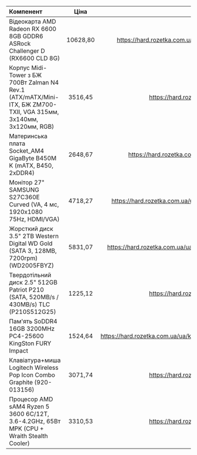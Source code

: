 | Компенент         | Ціна    | Посилання        |  Фото |
|:-------------- |:-----------:| ---------------:|  ---------------:|
| Відеокарта AMD Radeon RX 6600  8GB GDDR6  ASRock Challenger D  (RX6600 CLD 8G)	|	10628,80 |https://hard.rozetka.com.ua/ua/asrock-rx6600-cld-8g/p327408241/| ![alt](https://content.rozetka.com.ua/goods/images/big/238358986.jpg) |
| Корпус Midi-Tower з БЖ 700Вт  Zalman N4 Rev.1  (ATX/mATX/Mini-ITX, БЖ ZM700-TXII, VGA  315мм, 3x140мм, 3x120мм, RGB)	|	3516,45 |https://hard.rozetka.com.ua/ua/466722589/p466722589/| ![alt](https://content1.rozetka.com.ua/goods/images/big/496434056.jpg)|
| Материнська плата Socket_AM4  GigaByte B450M K  (mATX, B450, 2xDDR4)	|	2648,67 | https://hard.rozetka.com.ua/ua/gigabyte-b450m-k/p373549035/ |![alt](https://content2.rozetka.com.ua/goods/images/big/325015791.jpg)|
| Монітор 27" SAMSUNG S27C360E Curved (VA, 4 мс, 1920x1080 75Hz, HDMI/VGA)	|	4718,27 | https://hard.rozetka.com.ua/ua/samsung-ls27c360eaixci/p377085660/ | ![alt](https://content.rozetka.com.ua/goods/images/big/332708640.jpg) |
| Жорсткий диск 3.5"   2TB  Western Digital WD Gold  (SATA 3, 128MB, 7200rpm)   (WD2005FBYZ)	|5831,07 | https://hard.rozetka.com.ua/ua/western_digital_wd2005fbyz/p13844749/ | ![alt](https://content2.rozetka.com.ua/goods/images/big/167700334.jpg)  |
| Твердотільний диск 2.5"  512GB  Patriot P210   (SATA, 520MB/s / 430MB/s) TLC (P210S512G25)	|	1225,12 | https://hard.rozetka.com.ua/ua/382945275/p382945275/ | ![alt](https://content2.rozetka.com.ua/goods/images/big/427920124.jpg) |
| Пам'ять SoDDR4 16GB  3200MHz PC4-25600  KingSton FURY Impact	|	1524,64 | https://hard.rozetka.com.ua/ua/kingston_fury_kf432s20ib_16/p310063548/ | ![alt](https://content1.rozetka.com.ua/goods/images/big/194342332.jpg) |
| Клавіатура+миша Logitech Wireless Pop Icon Combo Graphite (920-013156)	|	3071,74 | https://hard.rozetka.com.ua/ua/468141739/p468141739/ | ![alt](https://content2.rozetka.com.ua/goods/images/big/498238680.jpg) |
| Процесор AMD sAM4 Ryzen 5 3600  6C/12T, 3.6-4.2GHz, 65Вт  MPK (CPU + Wraith Stealth Cooler)	|	3310,53 | https://hard.rozetka.com.ua/ua/340926520/p340926520/ | ![alt](https://content1.rozetka.com.ua/goods/images/big/330216235.jpg) |

